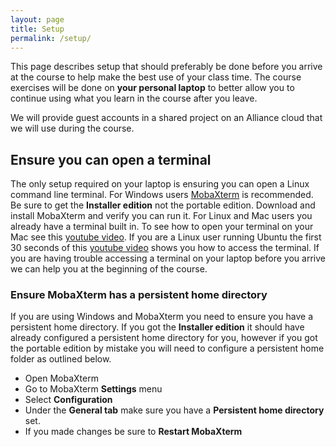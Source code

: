 ```yaml
---
layout: page
title: Setup
permalink: /setup/
---
```


This page describes setup that should preferably be done before you arrive at the course to help make the best use of your class time. The course exercises will be done on **your personal laptop** to better allow you to continue using what you learn in the course after you leave.

We will provide guest accounts in a shared project on an Alliance cloud that we will use during the course.

## Ensure you can open a terminal

The only setup required on your laptop is ensuring you can open a Linux command line terminal. For Windows users [MobaXterm](http://mobaxterm.mobatek.net/) is recommended. Be sure to get the **Installer edition** not the portable edition. Download and install MobaXterm and verify you can run it. For Linux and Mac users you already have a terminal built in. To see how to open your terminal on your Mac see this [youtube video](https://www.youtube.com/watch?v=8OFD_F5L_vk). If you are a Linux user running Ubuntu the first 30 seconds of this [youtube video](https://www.youtube.com/watch?v=HbrDRBtf0S4) shows you how to access the terminal. If you are having trouble accessing a terminal on your laptop before you arrive we can help you at the beginning of the course.

### Ensure MobaXterm has a persistent home directory
If you are using Windows and MobaXterm you need to ensure you have a persistent home directory. If you got the **Installer edition** it should have already configured a persistent home directory for you, however if you got the portable edition by mistake you will need to configure a persistent home folder as outlined below.

* Open MobaXterm
* Go to MobaXterm **Settings** menu
* Select **Configuration**
* Under the **General tab** make sure you have a **Persistent home directory** set.
* If you made changes be sure to **Restart MobaXterm**
